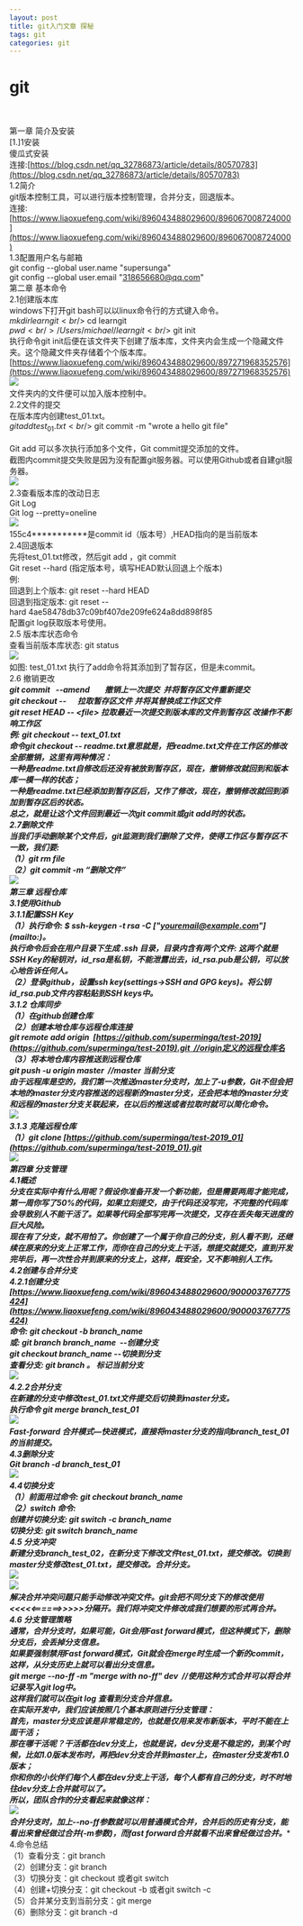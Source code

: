```yaml
---
layout: post
title: git入门文章 探秘
tags: git
categories: git
---
```

# git

  



第一章 简介及安装<br />[1.]1安装<br />傻瓜式安装<br />连接:[https://blog.csdn.net/qq_32786873/article/details/80570783](https://blog.csdn.net/qq_32786873/article/details/80570783)<br />1.2简介<br />git版本控制工具，可以进行版本控制管理，合并分支，回退版本。<br />连接:[https://www.liaoxuefeng.com/wiki/896043488029600/896067008724000](https://www.liaoxuefeng.com/wiki/896043488029600/896067008724000)<br />1.3配置用户名与邮箱<br />git config --global user.name "supersunga"       <br />git config --global user.email "318656680@qq.com"<br />第二章 基本命令<br />2.1创建版本库<br />windows下打开git bash可以以linux命令行的方式键入命令。<br />$ mkdir learngit<br />$ cd learngit<br />$ pwd<br />/Users/michael/learngit<br />$ git init<br />执行命令git init后便在该文件夹下创建了版本库，文件夹内会生成一个隐藏文件夹。这个隐藏文件夹存储着个个版本库。<br />[https://www.liaoxuefeng.com/wiki/896043488029600/897271968352576](https://www.liaoxuefeng.com/wiki/896043488029600/897271968352576)<br />![](https://cdn.nlark.com/yuque/0/2020/png/555316/1579249597993-5c22e6a7-ba5c-4084-abb1-5a4e66affe8d.png#height=128&width=976) <br />文件夹内的文件便可以加入版本控制中。<br />2.2文件的提交<br />在版本库内创建test_01.txt。<br />$ git add test_01.txt<br />$ git commit -m "wrote a hello git file"<br /> <br />Git add 可以多次执行添加多个文件，Git commit提交添加的文件。<br />截图内commit提交失败是因为没有配置git服务器。可以使用Github或者自建git服务器。<br />![](https://cdn.nlark.com/yuque/0/2020/png/555316/1579249598491-b08fccb9-ce16-4d15-8028-c1a0affad809.png#height=630&width=936) <br />2.3查看版本库的改动日志<br />Git Log<br />Git log --pretty=oneline<br />![](https://cdn.nlark.com/yuque/0/2020/png/555316/1579249598856-2b54cab0-e893-4b9a-8166-78e1cfdd0cbf.png#height=294&width=958) <br />155c4***********是commit id（版本号）,HEAD指向的是当前版本<br />2.4回退版本<br />先将test_01.txt修改，然后git add ，git commit<br />Git reset --hard (指定版本号，填写HEAD默认回退上个版本)<br />例:<br />回退到上个版本: git reset --hard HEAD<br />回退到指定版本: git reset --hard 4ae58478db37c09bf407de209fe624a8dd898f85<br />配置git log获取版本号使用。<br />2.5 版本库状态命令<br />查看当前版本库状态: git status<br />![](https://cdn.nlark.com/yuque/0/2020/png/555316/1579249599189-0262493a-f44d-4d4e-85d5-0464ce22e021.png#height=214&width=976) <br />如图: test_01.txt 执行了add命令将其添加到了暂存区，但是未commit。<br />2.6 撤销更改<br />****git commit   --amend        撤销上一次提交  并将暂存区文件重新提交<br />****git checkout -- <file>     拉取暂存区文件 并将其替换成工作区文件<br />****git**** reset**** ****HEAD**** ****--**** <****file****> ****拉取最近一次提交到版本库的文件到暂存区**** ****改操作不影响工作区<br />例: git checkout -- text_01.txt<br />命令git checkout -- readme.txt意思就是，把readme.txt文件在工作区的修改全部撤销，这里有两种情况：<br />一种是readme.txt自修改后还没有被放到暂存区，现在，撤销修改就回到和版本库一模一样的状态；<br />一种是readme.txt已经添加到暂存区后，又作了修改，现在，撤销修改就回到添加到暂存区后的状态。<br />总之，就是让这个文件回到最近一次git commit或git add时的状态。<br />2.7删除文件<br />当我们手动删除某个文件后，git监测到我们删除了文件，使得工作区与暂存区不一致，我们要:<br />（1）git rm file <br />（2）git commit -m “删除文件”<br />![](https://cdn.nlark.com/yuque/0/2020/png/555316/1579249599730-7a3e20a7-94e0-4259-b7ea-69a05b00219b.png#height=732&width=976) <br />第三章 远程仓库<br />3.1使用Github<br />3.1.1配置SSH Key<br />（1）执行命令: $ ssh-keygen -t rsa -C ["youremail@example.com"](mailto:\)。<br />执行命令后会在用户目录下生成 .ssh 目录，目录内含有两个文件: 这两个就是SSH Key的秘钥对，id_rsa是私钥，不能泄露出去，id_rsa.pub是公钥，可以放心地告诉任何人。<br />（2）登录github，设置ssh key(settings->SSH and GPG keys)。将公钥id_rsa.pub文件内容粘贴到SSH keys中。<br />3.1.2 仓库同步<br />（1）在github创建仓库<br />（2）创建本地仓库与远程仓库连接<br />git remote add origin  [https://github.com/superminga/test-2019](https://github.com/superminga/test-2019).git  //origin定义的远程仓库名<br />（3）将本地仓库内容推送到远程仓库<br />git push -u origin master  //master 当前分支 <br />由于远程库是空的，我们第一次推送master分支时，加上了-u参数，Git不但会把本地的master分支内容推送的远程新的master分支，还会把本地的master分支和远程的master分支关联起来，在以后的推送或者拉取时就可以简化命令。<br />![](https://cdn.nlark.com/yuque/0/2020/png/555316/1579249600078-670a45bb-28f3-4831-9612-5c752258c408.png#height=292&width=974) <br />3.1.3 克隆远程仓库<br />（1）git clone [https://github.com/superminga/test-2019_01](https://github.com/superminga/test-2019_01).git<br />![](https://cdn.nlark.com/yuque/0/2020/png/555316/1579249600389-2c26e8df-fa4e-4b85-a0f1-aa64738dad2c.png#height=354&width=974) <br />第四章 分支管理<br />4.1概述<br />分支在实际中有什么用呢？假设你准备开发一个新功能，但是需要两周才能完成，第一周你写了50%的代码，如果立刻提交，由于代码还没写完，不完整的代码库会导致别人不能干活了。如果等代码全部写完再一次提交，又存在丢失每天进度的巨大风险。<br />现在有了分支，就不用怕了。你创建了一个属于你自己的分支，别人看不到，还继续在原来的分支上正常工作，而你在自己的分支上干活，想提交就提交，直到开发完毕后，再一次性合并到原来的分支上，这样，既安全，又不影响别人工作。<br />4.2创建与合并分支<br />4.2.1创建分支<br />[https://www.liaoxuefeng.com/wiki/896043488029600/900003767775424](https://www.liaoxuefeng.com/wiki/896043488029600/900003767775424)<br />命令: git checkout -b branch_name<br />或: git branch branch_name  --创建分支<br />git checkout branch_name --切换到分支<br />查看分支: git branch 。* 标记当前分支<br />![](https://cdn.nlark.com/yuque/0/2020/png/555316/1579249600696-bf752b51-827f-4a84-afa4-155781a9aa51.png#height=268&width=966) <br />4.2.2合并分支<br />在新建的分支中修改test_01.txt文件提交后切换到master分支。<br />执行命令 git merge branch_test_01<br />![](https://cdn.nlark.com/yuque/0/2020/png/555316/1579249600954-d35647d2-51bf-4828-beca-5b76278a2d7e.png#height=182&width=976) <br />Fast-forward 合并模式—快进模式，直接将master分支的指向branch_test_01的当前提交。<br />4.3删除分支<br />Git branch -d branch_test_01<br />![](https://cdn.nlark.com/yuque/0/2020/png/555316/1579249601207-d2b59374-737d-443c-8e77-16df9f29aa6c.png#height=216&width=976) <br />4.4切换分支<br />（1）前面用过命令: git checkout branch_name <br />（2）switch 命令: <br />创建并切换分支: git switch -c branch_name<br />切换分支: git switch branch_name<br />4.5 分支冲突<br />新建分支branch_test_02，在新分支下修改文件test_01.txt，提交修改。切换到master分支修改test_01.txt，提交修改。合并分支。<br />![](https://cdn.nlark.com/yuque/0/2020/png/555316/1579249601435-5d293149-9dd7-4c58-a52f-7e73c6727ab2.png#height=166&width=976) <br />![](https://cdn.nlark.com/yuque/0/2020/png/555316/1579249601813-97b66afb-5dcb-4647-9f9a-124e639ab521.png#height=370&width=858) <br />解决合并冲突问题只能手动修改冲突文件。git会把不同分支下的修改使用<<<<<======>>>>>分隔开。我们将冲突文件修改成我们想要的形式再合并。<br />4.6 分支管理策略<br />通常，合并分支时，如果可能，Git会用Fast forward模式，但这种模式下，删除分支后，会丢掉分支信息。<br />如果要强制禁用Fast forward模式，Git就会在merge时生成一个新的commit，这样，从分支历史上就可以看出分支信息。<br />git merge --no-ff -m "merge with no-ff" dev  //使用这种方式合并可以将合并记录写入git log中。<br />这样我们就可以在git log 查看到分支合并信息。<br />****在实际开发中，我们应该按照几个基本原则进行分支管理：<br />首先，master分支应该是非常稳定的，也就是仅用来发布新版本，平时不能在上面干活；<br />那在哪干活呢？干活都在dev分支上，也就是说，dev分支是不稳定的，到某个时候，比如1.0版本发布时，再把dev分支合并到master上，在master分支发布1.0版本；<br />你和你的小伙伴们每个人都在dev分支上干活，每个人都有自己的分支，时不时地往dev分支上合并就可以了。<br />所以，团队合作的分支看起来就像这样：<br />![](https://cdn.nlark.com/yuque/0/2020/png/555316/1579249602083-1bd74b7d-070f-47f9-b050-21bacc09312e.png#height=188&width=748) <br />****合并分支时，加上--no-ff****参数就可以用普通模式合并，合并后的历史有分支，能看出来曾经做过合并****(-m参数)****，而fast forward合并就看不出来曾经做过合并。****<br />4.命令总结<br />（1）查看分支：git branch<br />（2）创建分支：git branch <name><br />（3）切换分支：git checkout <name>或者git switch <name><br />（4）创建+切换分支：git checkout -b <name>或者git switch -c <name><br />（5）合并某分支到当前分支：git merge <name><br />（6）删除分支：git branch -d <name><br /> 
